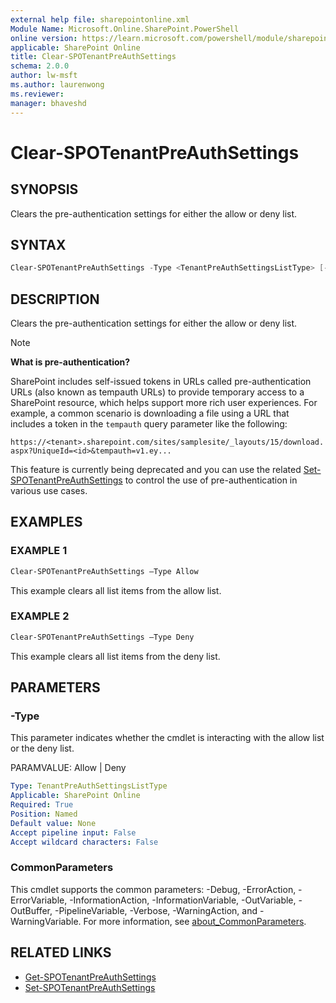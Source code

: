```yaml
---
external help file: sharepointonline.xml
Module Name: Microsoft.Online.SharePoint.PowerShell
online version: https://learn.microsoft.com/powershell/module/sharepoint-online/clear-spotenantpreauthsettings
applicable: SharePoint Online
title: Clear-SPOTenantPreAuthSettings
schema: 2.0.0
author: lw-msft
ms.author: laurenwong
ms.reviewer:
manager: bhaveshd
---
```


# Clear-SPOTenantPreAuthSettings

## SYNOPSIS

Clears the pre-authentication settings for either the allow or deny list. 

## SYNTAX

```powershell
Clear-SPOTenantPreAuthSettings -Type <TenantPreAuthSettingsListType> [-WhatIf] [-Confirm] [<CommonParameters>]
```

## DESCRIPTION

Clears the pre-authentication settings for either the allow or deny list.

> [!NOTE]
> **What is pre-authentication?**
> 
> SharePoint includes self-issued tokens in URLs called pre-authentication URLs (also known as tempauth URLs) to provide temporary access to a SharePoint resource, which helps support more rich user experiences. For example, a common scenario is downloading a file using a URL that includes a token in the `tempauth` query parameter like the following:
>
> `https://<tenant>.sharepoint.com/sites/samplesite/_layouts/15/download.aspx?UniqueId=<id>&tempauth=v1.ey...`
>
> This feature is currently being deprecated and you can use the related [Set-SPOTenantPreAuthSettings](Set-SPOTenantPreAuthSettings.md) to control the use of pre-authentication in various use cases.

## EXAMPLES

### EXAMPLE 1

```powershell
Clear-SPOTenantPreAuthSettings –Type Allow
```

This example clears all list items from the allow list.

### EXAMPLE 2

```powershell
Clear-SPOTenantPreAuthSettings –Type Deny 
```

This example clears all list items from the deny list. 

## PARAMETERS

### -Type

This parameter indicates whether the cmdlet is interacting with the allow list or the deny list.

PARAMVALUE: Allow | Deny

```yaml
Type: TenantPreAuthSettingsListType
Applicable: SharePoint Online
Required: True
Position: Named
Default value: None
Accept pipeline input: False
Accept wildcard characters: False
```

### CommonParameters
This cmdlet supports the common parameters: -Debug, -ErrorAction, -ErrorVariable, -InformationAction, -InformationVariable, -OutVariable, -OutBuffer, -PipelineVariable, -Verbose, -WarningAction, and -WarningVariable. For more information, see [about_CommonParameters](/powershell/module/microsoft.powershell.core/about/about_commonparameters?view=powershell-5.1).

## RELATED LINKS

- [Get-SPOTenantPreAuthSettings](Get-SPOTenantPreAuthSettings.md)
- [Set-SPOTenantPreAuthSettings](Set-SPOTenantPreAuthSettings.md)
